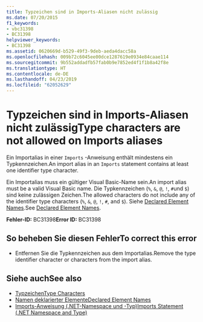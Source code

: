 ```yaml
---
title: Typzeichen sind in Imports-Aliasen nicht zulässig
ms.date: 07/20/2015
f1_keywords:
- vbc31398
- BC31398
helpviewer_keywords:
- BC31398
ms.assetid: 0620669d-b529-49f3-9deb-aeda4dacc58a
ms.openlocfilehash: 009b72c6045ee00dce1287619e0934e84caae114
ms.sourcegitcommit: 9b552addadfb57fab0b9e7852ed4f1f1b8a42f8e
ms.translationtype: HT
ms.contentlocale: de-DE
ms.lasthandoff: 04/23/2019
ms.locfileid: "62052629"
---
```

# <a name="type-characters-are-not-allowed-on-imports-aliases"></a><span data-ttu-id="b781b-102">Typzeichen sind in Imports-Aliasen nicht zulässig</span><span class="sxs-lookup"><span data-stu-id="b781b-102">Type characters are not allowed on Imports aliases</span></span>
<span data-ttu-id="b781b-103">Ein Importalias in einer `Imports` -Anweisung enthält mindestens ein Typkennzeichen.</span><span class="sxs-lookup"><span data-stu-id="b781b-103">An import alias in an `Imports` statement contains at least one identifier type character.</span></span>  
  
 <span data-ttu-id="b781b-104">Ein Importalias muss ein gültiger Visual Basic-Name sein.</span><span class="sxs-lookup"><span data-stu-id="b781b-104">An import alias must be a valid Visual Basic name.</span></span> <span data-ttu-id="b781b-105">Die Typkennzeichen (`%`, `&`, `@`, `!`, `#`und `$`) sind keine zulässigen Zeichen.</span><span class="sxs-lookup"><span data-stu-id="b781b-105">The allowed characters do not include any of the identifier type characters (`%`, `&`, `@`, `!`, `#`, and `$`).</span></span> <span data-ttu-id="b781b-106">Siehe [Declared Element Names](../../visual-basic/programming-guide/language-features/declared-elements/declared-element-names.md).</span><span class="sxs-lookup"><span data-stu-id="b781b-106">See [Declared Element Names](../../visual-basic/programming-guide/language-features/declared-elements/declared-element-names.md).</span></span>  
  
 <span data-ttu-id="b781b-107">**Fehler-ID:** BC31398</span><span class="sxs-lookup"><span data-stu-id="b781b-107">**Error ID:** BC31398</span></span>  
  
## <a name="to-correct-this-error"></a><span data-ttu-id="b781b-108">So beheben Sie diesen Fehler</span><span class="sxs-lookup"><span data-stu-id="b781b-108">To correct this error</span></span>  
  
- <span data-ttu-id="b781b-109">Entfernen Sie die Typkennzeichen aus dem Importalias.</span><span class="sxs-lookup"><span data-stu-id="b781b-109">Remove the type identifier character or characters from the import alias.</span></span>  
  
## <a name="see-also"></a><span data-ttu-id="b781b-110">Siehe auch</span><span class="sxs-lookup"><span data-stu-id="b781b-110">See also</span></span>

- [<span data-ttu-id="b781b-111">Typzeichen</span><span class="sxs-lookup"><span data-stu-id="b781b-111">Type Characters</span></span>](../../visual-basic/programming-guide/language-features/data-types/type-characters.md)
- [<span data-ttu-id="b781b-112">Namen deklarierter Elemente</span><span class="sxs-lookup"><span data-stu-id="b781b-112">Declared Element Names</span></span>](../../visual-basic/programming-guide/language-features/declared-elements/declared-element-names.md)
- [<span data-ttu-id="b781b-113">Imports-Anweisung (.NET-Namespace und -Typ)</span><span class="sxs-lookup"><span data-stu-id="b781b-113">Imports Statement (.NET Namespace and Type)</span></span>](../../visual-basic/language-reference/statements/imports-statement-net-namespace-and-type.md)
